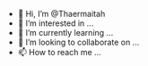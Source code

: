 - 👋 Hi, I’m @Thaermaitah
- 👀 I’m interested in ...
- 🌱 I’m currently learning ...
- 💞️ I’m looking to collaborate on ...
- 📫 How to reach me ...

<!---
Thaermaitah/Thaermaitah is a ✨ special ✨ repository because its `README.md` (this file) appears on your GitHub profile.
You can click the Preview link to take a look at your changes.
--->
